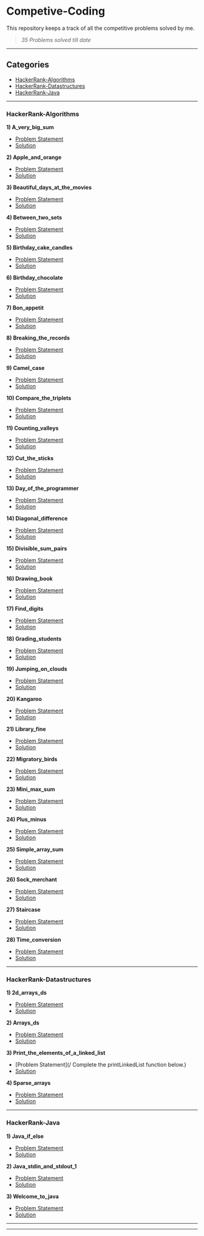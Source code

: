 # Competive-Coding
This repository keeps a track of all the competitive problems solved by me.

>_35 Problems solved till date_

---
## Categories
* [HackerRank-Algorithms](#hackerrank-algorithms)
* [HackerRank-Datastructures](#hackerrank-datastructures)
* [HackerRank-Java](#hackerrank-java)


---
### HackerRank-Algorithms

**1) A_very_big_sum**  
  * [Problem Statement](https://hackerrank-challenge-pdfs.s3.amazonaws.com/8781-a-very-big-sum-English?AWSAccessKeyId=AKIAJ4WZFDFQTZRGO3QA&Expires=1562405582&Signature=1goyhMdkMVj2flJCpp52it4IXVs%3D&response-content-disposition=inline%3B%20filename%3Da-very-big-sum-English.pdf&response-content-type=application%2Fpdf)  
  * [Solution](https://github.com/Pranav-Khurana/Competitive-Coding/HackerRank-Algorithms/A_very_big_sum.py)  

**2) Apple_and_orange**  
  * [Problem Statement](https://hackerrank-challenge-pdfs.s3.amazonaws.com/25220-apple-and-orange-English?AWSAccessKeyId=AKIAJ4WZFDFQTZRGO3QA&Expires=1562405719&Signature=s1L4XpkUUWZuwKNZ6RISYHvydyk%3D&response-content-disposition=inline%3B%20filename%3Dapple-and-orange-English.pdf&response-content-type=application%2Fpdf)  
  * [Solution](https://github.com/Pranav-Khurana/Competitive-Coding/HackerRank-Algorithms/Apple_and_orange.py)  

**3) Beautiful_days_at_the_movies**  
  * [Problem Statement](https://hackerrank-challenge-pdfs.s3.amazonaws.com/27191-beautiful-days-at-the-movies-English?AWSAccessKeyId=AKIAJ4WZFDFQTZRGO3QA&Expires=1562405830&Signature=KjHJXUD7GQ357pCaEwKNh%2FHv7os%3D&response-content-disposition=inline%3B%20filename%3Dbeautiful-days-at-the-movies-English.pdf&response-content-type=application%2Fpdf)  
  * [Solution](https://github.com/Pranav-Khurana/Competitive-Coding/HackerRank-Algorithms/Beautiful_days_at_the_movies.py)  

**4) Between_two_sets**  
  * [Problem Statement](https://hackerrank-challenge-pdfs.s3.amazonaws.com/26081-between-two-sets-English?AWSAccessKeyId=AKIAJ4WZFDFQTZRGO3QA&Expires=1562405921&Signature=zaeP3prwy9zpOEIfoSZo4V9Qd34%3D&response-content-disposition=inline%3B%20filename%3Dbetween-two-sets-English.pdf&response-content-type=application%2Fpdf)  
  * [Solution](https://github.com/Pranav-Khurana/Competitive-Coding/HackerRank-Algorithms/Between_two_sets.py)  

**5) Birthday_cake_candles**  
  * [Problem Statement](/https://hackerrank-challenge-pdfs.s3.amazonaws.com/23074-birthday-cake-candles-English?AWSAccessKeyId=AKIAJ4WZFDFQTZRGO3QA&Expires=1562405974&Signature=Qgg2jz%2B%2BNBhwr2tgq3ouzsZDsB0%3D&response-content-disposition=inline%3B%20filename%3Dbirthday-cake-candles-English.pdf&response-content-type=application%2Fpdf)  
  * [Solution](https://github.com/Pranav-Khurana/Competitive-Coding/HackerRank-Algorithms/Birthday_cake_candles.cpp)  

**6) Birthday_chocolate**  
  * [Problem Statement](https://hackerrank-challenge-pdfs.s3.amazonaws.com/35155-the-birthday-bar-English?AWSAccessKeyId=AKIAJ4WZFDFQTZRGO3QA&Expires=1562406025&Signature=yOKV5G2hRwmWzYfqOeMdJvcMtns%3D&response-content-disposition=inline%3B%20filename%3Dthe-birthday-bar-English.pdf&response-content-type=application%2Fpdf)  
  * [Solution](https://github.com/Pranav-Khurana/Competitive-Coding/HackerRank-Algorithms/Birthday_chocolate.py)  

**7) Bon_appetit**  
  * [Problem Statement](https://hackerrank-challenge-pdfs.s3.amazonaws.com/24060-bon-appetit-English?AWSAccessKeyId=AKIAJ4WZFDFQTZRGO3QA&Expires=1562406181&Signature=wP3fYOaEe4enS72PgBmN5HrbjbY%3D&response-content-disposition=inline%3B%20filename%3Dbon-appetit-English.pdf&response-content-type=application%2Fpdf)  
  * [Solution](https://github.com/Pranav-Khurana/Competitive-Coding/HackerRank-Algorithms/Bon_appetit.py)  

**8) Breaking_the_records**  
  * [Problem Statement](https://hackerrank-challenge-pdfs.s3.amazonaws.com/32335-breaking-best-and-worst-records-English?AWSAccessKeyId=AKIAJ4WZFDFQTZRGO3QA&Expires=1562404614&Signature=YjpRKxR8ihp7uwcrEAt%2BmnrqeEE%3D&response-content-disposition=inline%3B%20filename%3Dbreaking-best-and-worst-records-English.pdf&response-content-type=application%2Fpdf)  
  * [Solution](https://github.com/Pranav-Khurana/Competitive-Coding/HackerRank-Algorithms/Breaking_the_records.py)  

**9) Camel_case**  
  * [Problem Statement](https://hackerrank-challenge-pdfs.s3.amazonaws.com/22578-camelcase-English?AWSAccessKeyId=AKIAJ4WZFDFQTZRGO3QA&Expires=1562476347&Signature=%2FAyf3o2JhcMBlM17CQJz%2BzZ2Wgk%3D&response-content-disposition=inline%3B%20filename%3Dcamelcase-English.pdf&response-content-type=application%2Fpdf)  
  * [Solution](https://github.com/Pranav-Khurana/Competitive-Coding/HackerRank-Algorithms/Camel_case.py)  

**10) Compare_the_triplets**  
  * [Problem Statement](https://hackerrank-challenge-pdfs.s3.amazonaws.com/21400-compare-the-triplets-English?AWSAccessKeyId=AKIAJ4WZFDFQTZRGO3QA&Expires=1562476444&Signature=nMSJxbDCbC0ufvNyB8PRllDGPFs%3D&response-content-disposition=inline%3B%20filename%3Dcompare-the-triplets-English.pdf&response-content-type=application%2Fpdf)  
  * [Solution](https://github.com/Pranav-Khurana/Competitive-Coding/HackerRank-Algorithms/Compare_the_triplets.py)  

**11) Counting_valleys**  
  * [Problem Statement](https://hackerrank-challenge-pdfs.s3.amazonaws.com/22936-counting-valleys-English?AWSAccessKeyId=AKIAJ4WZFDFQTZRGO3QA&Expires=1562476506&Signature=H9uoWpxZPyxWHxr8yeQ8BGkfXb8%3D&response-content-disposition=inline%3B%20filename%3Dcounting-valleys-English.pdf&response-content-type=application%2Fpdf)  
  * [Solution](https://github.com/Pranav-Khurana/Competitive-Coding/HackerRank-Algorithms/Counting_valleys.py)  

**12) Cut_the_sticks**  
  * [Problem Statement](https://hackerrank-challenge-pdfs.s3.amazonaws.com/1957-cut-the-sticks-English?AWSAccessKeyId=AKIAJ4WZFDFQTZRGO3QA&Expires=1562476582&Signature=VshzfcHQAGPv5KIC1xNsob8t%2Fck%3D&response-content-disposition=inline%3B%20filename%3Dcut-the-sticks-English.pdf&response-content-type=application%2Fpdf)  
  * [Solution](https://github.com/Pranav-Khurana/Competitive-Coding/HackerRank-Algorithms/Cut_the_sticks.py)  

**13) Day_of_the_programmer**  
  * [Problem Statement](https://hackerrank-challenge-pdfs.s3.amazonaws.com/30377-day-of-the-programmer-English?AWSAccessKeyId=AKIAJ4WZFDFQTZRGO3QA&Expires=1562476586&Signature=4SUHlTPKISLrEKpUxf8tZLANbT4%3D&response-content-disposition=inline%3B%20filename%3Dday-of-the-programmer-English.pdf&response-content-type=application%2Fpdf)  
  * [Solution](https://github.com/Pranav-Khurana/Competitive-Coding/HackerRank-Algorithms/Day_of_the_programmer.py)  

**14) Diagonal_difference**  
  * [Problem Statement](/https://hackerrank-challenge-pdfs.s3.amazonaws.com/8662-diagonal-difference-English?AWSAccessKeyId=AKIAJ4WZFDFQTZRGO3QA&Expires=1562476807&Signature=rQG2omvtoU5cOMq6HaTYQ5lRv40%3D&response-content-disposition=inline%3B%20filename%3Ddiagonal-difference-English.pdf&response-content-type=application%2Fpdf)  
  * [Solution](https://github.com/Pranav-Khurana/Competitive-Coding/HackerRank-Algorithms/Diagonal_difference.cpp)  

**15) Divisible_sum_pairs**  
  * [Problem Statement](https://hackerrank-challenge-pdfs.s3.amazonaws.com/21634-divisible-sum-pairs-English?AWSAccessKeyId=AKIAJ4WZFDFQTZRGO3QA&Expires=1562476810&Signature=9EKfJefRPP33%2BEQ5RxeNFnXUNa4%3D&response-content-disposition=inline%3B%20filename%3Ddivisible-sum-pairs-English.pdf&response-content-type=application%2Fpdf)  
  * [Solution](https://github.com/Pranav-Khurana/Competitive-Coding/HackerRank-Algorithms/Divisible_sum_pairs.py)  

**16) Drawing_book**  
  * [Problem Statement](https://hackerrank-challenge-pdfs.s3.amazonaws.com/22564-drawing-book-English?AWSAccessKeyId=AKIAJ4WZFDFQTZRGO3QA&Expires=1562476932&Signature=AFiscbKrKVrp1B0E6TAlTDCsbVY%3D&response-content-disposition=inline%3B%20filename%3Ddrawing-book-English.pdf&response-content-type=application%2Fpdf)  
  * [Solution](https://github.com/Pranav-Khurana/Competitive-Coding/HackerRank-Algorithms/Drawing_book.py)  

**17) Find_digits**  
  * [Problem Statement](https://hackerrank-challenge-pdfs.s3.amazonaws.com/127-find-digits-English?AWSAccessKeyId=AKIAJ4WZFDFQTZRGO3QA&Expires=1562476984&Signature=Ekw%2B%2BEU6QmkN5NwEc6QsZlozSD8%3D&response-content-disposition=inline%3B%20filename%3Dfind-digits-English.pdf&response-content-type=application%2Fpdf)  
  * [Solution](https://github.com/Pranav-Khurana/Competitive-Coding/HackerRank-Algorithms/Find_digits.py)  

**18) Grading_students**  
  * [Problem Statement](https://hackerrank-challenge-pdfs.s3.amazonaws.com/30508-grading-English?AWSAccessKeyId=AKIAJ4WZFDFQTZRGO3QA&Expires=1562477041&Signature=bEhSAmGVFralEdFhNJg50SXuY4A%3D&response-content-disposition=inline%3B%20filename%3Dgrading-English.pdf&response-content-type=application%2Fpdf)  
  * [Solution](https://github.com/Pranav-Khurana/Competitive-Coding/HackerRank-Algorithms/Grading_students.py)  

**19) Jumping_on_clouds**  
  * [Problem Statement](https://hackerrank-challenge-pdfs.s3.amazonaws.com/20832-jumping-on-the-clouds-English?AWSAccessKeyId=AKIAJ4WZFDFQTZRGO3QA&Expires=1562477131&Signature=V%2FBapELjhCMf9B%2B7Im4Ym7rr%2FNw%3D&response-content-disposition=inline%3B%20filename%3Djumping-on-the-clouds-English.pdf&response-content-type=application%2Fpdf)  
  * [Solution](https://github.com/Pranav-Khurana/Competitive-Coding/HackerRank-Algorithms/Jumping_on_clouds.py)  

**20) Kangaroo**  
  * [Problem Statement](https://hackerrank-challenge-pdfs.s3.amazonaws.com/22477-kangaroo-English?AWSAccessKeyId=AKIAJ4WZFDFQTZRGO3QA&Expires=1562477136&Signature=cUe3CwN6CdlSsYonunUuVkTs210%3D&response-content-disposition=inline%3B%20filename%3Dkangaroo-English.pdf&response-content-type=application%2Fpdf)  
  * [Solution](https://github.com/Pranav-Khurana/Competitive-Coding/HackerRank-Algorithms/Kangaroo.py)  

**21) Library_fine**  
  * [Problem Statement](https://hackerrank-challenge-pdfs.s3.amazonaws.com/22477-kangaroo-English?AWSAccessKeyId=AKIAJ4WZFDFQTZRGO3QA&Expires=1562477136&Signature=cUe3CwN6CdlSsYonunUuVkTs210%3D&response-content-disposition=inline%3B%20filename%3Dkangaroo-English.pdf&response-content-type=application%2Fpdf)  
  * [Solution](https://github.com/Pranav-Khurana/Competitive-Coding/HackerRank-Algorithms/Library_fine.py)  

**22) Migratory_birds**  
  * [Problem Statement](https://hackerrank-challenge-pdfs.s3.amazonaws.com/33294-migratory-birds-English?AWSAccessKeyId=AKIAJ4WZFDFQTZRGO3QA&Expires=1562477359&Signature=5IHlXiKCSht5%2BZvmAoIgoxiyv5Y%3D&response-content-disposition=inline%3B%20filename%3Dmigratory-birds-English.pdf&response-content-type=application%2Fpdf)  
  * [Solution](https://github.com/Pranav-Khurana/Competitive-Coding/HackerRank-Algorithms/Migratory_birds.py)  

**23) Mini_max_sum**  
  * [Problem Statement](/https://hackerrank-challenge-pdfs.s3.amazonaws.com/26276-mini-max-sum-English?AWSAccessKeyId=AKIAJ4WZFDFQTZRGO3QA&Expires=1562477373&Signature=jvRNbE5qfS7MofsJcU1zFLMfP3k%3D&response-content-disposition=inline%3B%20filename%3Dmini-max-sum-English.pdf&response-content-type=application%2Fpdf)  
  * [Solution](https://github.com/Pranav-Khurana/Competitive-Coding/HackerRank-Algorithms/Mini_max_sum.cpp)  

**24) Plus_minus**  
  * [Problem Statement](/https://hackerrank-challenge-pdfs.s3.amazonaws.com/8654-plus-minus-English?AWSAccessKeyId=AKIAJ4WZFDFQTZRGO3QA&Expires=1562477590&Signature=lqGwTQ%2BUgmyEeet%2BRFTPePC6%2Ff0%3D&response-content-disposition=inline%3B%20filename%3Dplus-minus-English.pdf&response-content-type=application%2Fpdf)  
  * [Solution](https://github.com/Pranav-Khurana/Competitive-Coding/HackerRank-Algorithms/Plus_minus.cpp)  

**25) Simple_array_sum**  
  * [Problem Statement](https://hackerrank-challenge-pdfs.s3.amazonaws.com/9828-simple-array-sum-English?AWSAccessKeyId=AKIAJ4WZFDFQTZRGO3QA&Expires=1562477698&Signature=%2BBd2QjEm8GzHoqpcX9OhrJSokjg%3D&response-content-disposition=inline%3B%20filename%3Dsimple-array-sum-English.pdf&response-content-type=application%2Fpdf)  
  * [Solution](https://github.com/Pranav-Khurana/Competitive-Coding/HackerRank-Algorithms/Simple_array_sum.py)  

**26) Sock_merchant**  
  * [Problem Statement](https://hackerrank-challenge-pdfs.s3.amazonaws.com/25168-sock-merchant-English?AWSAccessKeyId=AKIAJ4WZFDFQTZRGO3QA&Expires=1562477702&Signature=3mtypLvCoe9tQNiOhPa4uhot7%2Bw%3D&response-content-disposition=inline%3B%20filename%3Dsock-merchant-English.pdf&response-content-type=application%2Fpdf)  
  * [Solution](https://github.com/Pranav-Khurana/Competitive-Coding/HackerRank-Algorithms/Sock_merchant.py)  

**27) Staircase**  
  * [Problem Statement](/https://hackerrank-challenge-pdfs.s3.amazonaws.com/8636-staircase-English?AWSAccessKeyId=AKIAJ4WZFDFQTZRGO3QA&Expires=1562477793&Signature=1Cp5782C1TFhALHaPapck%2B8kDo4%3D&response-content-disposition=inline%3B%20filename%3Dstaircase-English.pdf&response-content-type=application%2Fpdf)  
  * [Solution](https://github.com/Pranav-Khurana/Competitive-Coding/HackerRank-Algorithms/Staircase.cpp)  

**28) Time_conversion**  
  * [Problem Statement](https://hackerrank-challenge-pdfs.s3.amazonaws.com/8649-time-conversion-English?AWSAccessKeyId=AKIAJ4WZFDFQTZRGO3QA&Expires=1562477844&Signature=uDe2OLe%2FB5yxfQQDMb6cUdVPThs%3D&response-content-disposition=inline%3B%20filename%3Dtime-conversion-English.pdf&response-content-type=application%2Fpdf)  
  * [Solution](https://github.com/Pranav-Khurana/Competitive-Coding/HackerRank-Algorithms/Time_conversion.py)  

---
### HackerRank-Datastructures

**1) 2d_arrays_ds**  
  * [Problem Statement](!/bin/python3)  
  * [Solution](https://github.com/Pranav-Khurana/Competitive-Coding/HackerRank-Datastructures/2d_arrays_ds.py)  

**2) Arrays_ds**  
  * [Problem Statement](!/bin/python3)  
  * [Solution](https://github.com/Pranav-Khurana/Competitive-Coding/HackerRank-Datastructures/Arrays_ds.py)  

**3) Print_the_elements_of_a_linked_list**  
  * [Problem Statement](/ Complete the printLinkedList function below.)  
  * [Solution](https://github.com/Pranav-Khurana/Competitive-Coding/HackerRank-Datastructures/Print_the_elements_of_a_linked_list.cpp)  

**4) Sparse_arrays**  
  * [Problem Statement](!/bin/python3)  
  * [Solution](https://github.com/Pranav-Khurana/Competitive-Coding/HackerRank-Datastructures/Sparse_arrays.py)  

---
### HackerRank-Java

**1) Java_if_else**  
  * [Problem Statement](None)  
  * [Solution](https://github.com/Pranav-Khurana/Competitive-Coding/HackerRank-Java/Java_if_else.java)  

**2) Java_stdin_and_stdout_1**  
  * [Problem Statement](None)  
  * [Solution](https://github.com/Pranav-Khurana/Competitive-Coding/HackerRank-Java/Java_stdin_and_stdout_1.java)  

**3) Welcome_to_java**  
  * [Problem Statement](None)  
  * [Solution](https://github.com/Pranav-Khurana/Competitive-Coding/HackerRank-Java/Welcome_to_java.java)  

---

---
